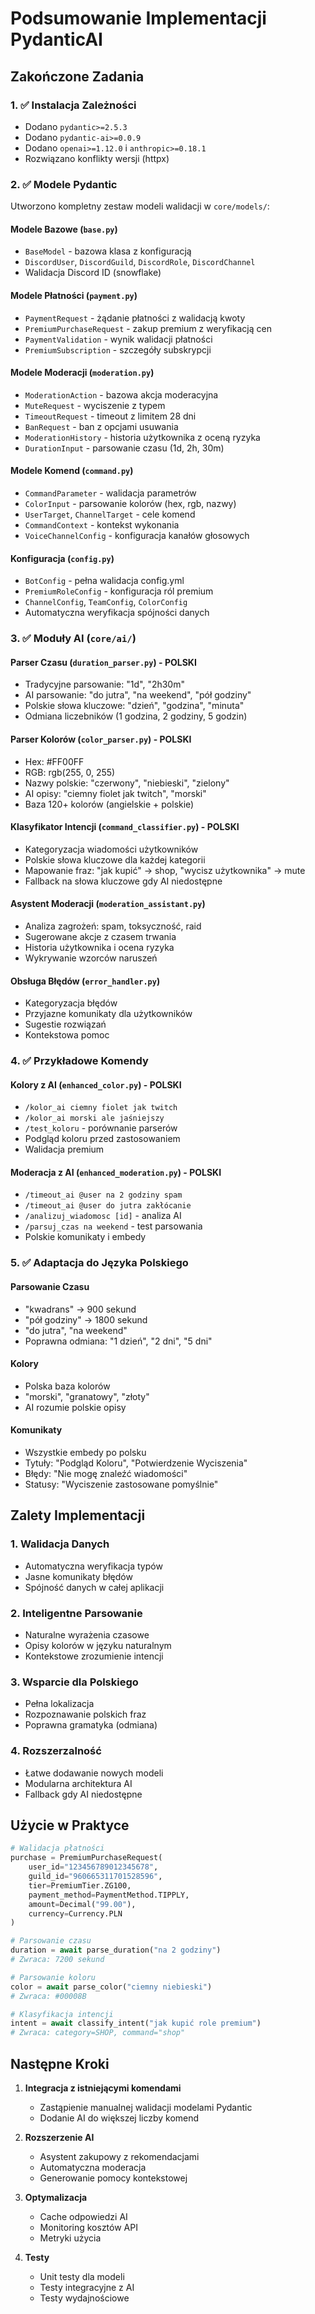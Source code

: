 # Podsumowanie Implementacji PydanticAI

## Zakończone Zadania

### 1. ✅ Instalacja Zależności
- Dodano `pydantic>=2.5.3`
- Dodano `pydantic-ai>=0.0.9`
- Dodano `openai>=1.12.0` i `anthropic>=0.18.1`
- Rozwiązano konflikty wersji (httpx)

### 2. ✅ Modele Pydantic
Utworzono kompletny zestaw modeli walidacji w `core/models/`:

#### Modele Bazowe (`base.py`)
- `BaseModel` - bazowa klasa z konfiguracją
- `DiscordUser`, `DiscordGuild`, `DiscordRole`, `DiscordChannel`
- Walidacja Discord ID (snowflake)

#### Modele Płatności (`payment.py`)
- `PaymentRequest` - żądanie płatności z walidacją kwoty
- `PremiumPurchaseRequest` - zakup premium z weryfikacją cen
- `PaymentValidation` - wynik walidacji płatności
- `PremiumSubscription` - szczegóły subskrypcji

#### Modele Moderacji (`moderation.py`)
- `ModerationAction` - bazowa akcja moderacyjna
- `MuteRequest` - wyciszenie z typem
- `TimeoutRequest` - timeout z limitem 28 dni
- `BanRequest` - ban z opcjami usuwania
- `ModerationHistory` - historia użytkownika z oceną ryzyka
- `DurationInput` - parsowanie czasu (1d, 2h, 30m)

#### Modele Komend (`command.py`)
- `CommandParameter` - walidacja parametrów
- `ColorInput` - parsowanie kolorów (hex, rgb, nazwy)
- `UserTarget`, `ChannelTarget` - cele komend
- `CommandContext` - kontekst wykonania
- `VoiceChannelConfig` - konfiguracja kanałów głosowych

#### Konfiguracja (`config.py`)
- `BotConfig` - pełna walidacja config.yml
- `PremiumRoleConfig` - konfiguracja ról premium
- `ChannelConfig`, `TeamConfig`, `ColorConfig`
- Automatyczna weryfikacja spójności danych

### 3. ✅ Moduły AI (`core/ai/`)

#### Parser Czasu (`duration_parser.py`) - POLSKI
- Tradycyjne parsowanie: "1d", "2h30m"
- AI parsowanie: "do jutra", "na weekend", "pół godziny"
- Polskie słowa kluczowe: "dzień", "godzina", "minuta"
- Odmiana liczebników (1 godzina, 2 godziny, 5 godzin)

#### Parser Kolorów (`color_parser.py`) - POLSKI
- Hex: #FF00FF
- RGB: rgb(255, 0, 255)
- Nazwy polskie: "czerwony", "niebieski", "zielony"
- AI opisy: "ciemny fiolet jak twitch", "morski"
- Baza 120+ kolorów (angielskie + polskie)

#### Klasyfikator Intencji (`command_classifier.py`) - POLSKI
- Kategoryzacja wiadomości użytkowników
- Polskie słowa kluczowe dla każdej kategorii
- Mapowanie fraz: "jak kupić" → shop, "wycisz użytkownika" → mute
- Fallback na słowa kluczowe gdy AI niedostępne

#### Asystent Moderacji (`moderation_assistant.py`)
- Analiza zagrożeń: spam, toksyczność, raid
- Sugerowane akcje z czasem trwania
- Historia użytkownika i ocena ryzyka
- Wykrywanie wzorców naruszeń

#### Obsługa Błędów (`error_handler.py`)
- Kategoryzacja błędów
- Przyjazne komunikaty dla użytkowników
- Sugestie rozwiązań
- Kontekstowa pomoc

### 4. ✅ Przykładowe Komendy

#### Kolory z AI (`enhanced_color.py`) - POLSKI
- `/kolor_ai ciemny fiolet jak twitch`
- `/kolor_ai morski ale jaśniejszy`
- `/test_koloru` - porównanie parserów
- Podgląd koloru przed zastosowaniem
- Walidacja premium

#### Moderacja z AI (`enhanced_moderation.py`) - POLSKI
- `/timeout_ai @user na 2 godziny spam`
- `/timeout_ai @user do jutra zakłócanie`
- `/analizuj_wiadomosc [id]` - analiza AI
- `/parsuj_czas na weekend` - test parsowania
- Polskie komunikaty i embedy

### 5. ✅ Adaptacja do Języka Polskiego

#### Parsowanie Czasu
- "kwadrans" → 900 sekund
- "pół godziny" → 1800 sekund
- "do jutra", "na weekend"
- Poprawna odmiana: "1 dzień", "2 dni", "5 dni"

#### Kolory
- Polska baza kolorów
- "morski", "granatowy", "złoty"
- AI rozumie polskie opisy

#### Komunikaty
- Wszystkie embedy po polsku
- Tytuły: "Podgląd Koloru", "Potwierdzenie Wyciszenia"
- Błędy: "Nie mogę znaleźć wiadomości"
- Statusy: "Wyciszenie zastosowane pomyślnie"

## Zalety Implementacji

### 1. Walidacja Danych
- Automatyczna weryfikacja typów
- Jasne komunikaty błędów
- Spójność danych w całej aplikacji

### 2. Inteligentne Parsowanie
- Naturalne wyrażenia czasowe
- Opisy kolorów w języku naturalnym
- Kontekstowe zrozumienie intencji

### 3. Wsparcie dla Polskiego
- Pełna lokalizacja
- Rozpoznawanie polskich fraz
- Poprawna gramatyka (odmiana)

### 4. Rozszerzalność
- Łatwe dodawanie nowych modeli
- Modularna architektura AI
- Fallback gdy AI niedostępne

## Użycie w Praktyce

```python
# Walidacja płatności
purchase = PremiumPurchaseRequest(
    user_id="123456789012345678",
    guild_id="960665311701528596",
    tier=PremiumTier.ZG100,
    payment_method=PaymentMethod.TIPPLY,
    amount=Decimal("99.00"),
    currency=Currency.PLN
)

# Parsowanie czasu
duration = await parse_duration("na 2 godziny")
# Zwraca: 7200 sekund

# Parsowanie koloru
color = await parse_color("ciemny niebieski")
# Zwraca: #00008B

# Klasyfikacja intencji
intent = await classify_intent("jak kupić role premium")
# Zwraca: category=SHOP, command="shop"
```

## Następne Kroki

1. **Integracja z istniejącymi komendami**
   - Zastąpienie manualnej walidacji modelami Pydantic
   - Dodanie AI do większej liczby komend

2. **Rozszerzenie AI**
   - Asystent zakupowy z rekomendacjami
   - Automatyczna moderacja
   - Generowanie pomocy kontekstowej

3. **Optymalizacja**
   - Cache odpowiedzi AI
   - Monitoring kosztów API
   - Metryki użycia

4. **Testy**
   - Unit testy dla modeli
   - Testy integracyjne z AI
   - Testy wydajnościowe